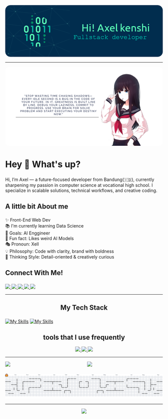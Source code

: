 <div align="center">
  <img src="src/github-header-image.png" width="900"/>
</div>

---

<div align="center">
  <img src="src/tech_powered.png" width="800" style="border-radius: 12px;"/>
</div>

###

<h1 align="left">Hey 👋 What's up?</h1>

###

<p align="left">Hi, I’m Axel — a future-focused developer from Bandung(🇮🇩), currently sharpening my passion in computer science at vocational high school. I specialize in scalable solutions, technical workflows, and creative coding.
</p>

###

<h2 align="left">A little bit About me</h2>

###

<p align="left">✨ Front-End Web Dev<br>📚 I'm currently learning Data Science<br>🎯 Goals: AI Enggineer<br>🎲 Fun fact: Likes weird AI Models<br>🎭 Pronoun: Xell<br>💡 Philosophy: Code with clarity, brand with boldness<br>🧠 Thinking Style: Detail-oriented & creatively curious</p>

###

<h2 align="left">Connect With Me!</h2>

###

<div align="left">
<p align="left">
  <a href="https://skillicons.dev">
    <img src="https://skillicons.dev/icons?i=instagram" />
  </a>
    <a href="https://skillicons.dev">
    <img src="https://skillicons.dev/icons?i=linkedin" />
  </a>
  </a>
  <a href="https://luminarysirx.my.id">
    <img src="https://skillicons.dev/icons?i=markdown" />
  </a>
    <a href="https://skillicons.dev">
    <img src="https://skillicons.dev/icons?i=gmail" />
  </a>
    </a>
    <a href="https://skillicons.dev">
    <img src="https://skillicons.dev/icons?i=gitlab" />
  </a>
</p>
</div>

---

<h2 align="center">My Tech Stack</h2>

###

[![My Skills](https://skillicons.dev/icons?i=html,css,js,ts,tailwind,scss,bootstrap,materialui,react,nodejs,nuxtjs,express,astro,solidjs,svelte,angular,nextjs,expressjs,alpinejs,vue,laravel,jquery,mysql,postgresql,php,mongodb,redis,sqlite,lua,yarn&perline=15)](https://skillicons.dev)
[![My Skills](https://skillicons.dev/icons?i=flutter,kotlin,dart,go,ruby,c,cpp,dotnet,python,haskell,tensorflow,opencv,solidity&perline=15)](https://skillicons.dev)


<h2 align="center">tools that I use frequently</h2>

<p align="center">
  <a href="https://skillicons.dev">
    <img src="https://skillicons.dev/icons?i=figma,git,github,vscode,visualstudio,jest,postman,notion,obsidian,netlify,vercel,vite,npm,pnpm,bun" />
    <img src="https://skillicons.dev/icons?i=nginx,jenkins,devto,bots,firebase,gamemakerstudio,gulp,babel,latex" />
    <img src="https://skillicons.dev/icons?i=ps,ai,ae,pr,xd,wordpress,bash,blender,cloudflare,docker,unity,githubactions,stackoverflow" />
  </a>
</p>

---

<div style="display: flex; justify-content: space-between;">
  <img src="https://github-readme-stats.vercel.app/api/top-langs/?username=axelkenshi&layout=compact" width="48%" />
  <img src="https://github-readme-stats.vercel.app/api?username=axelkenshi&show_icons=true&theme=merko" width="48%" />
</div>

###

<picture>
  <source media="(prefers-color-scheme: dark)" srcset="https://raw.githubusercontent.com/axelkenshi/axelkenshi/output/pacman-contribution-graph-dark.svg">
  <source media="(prefers-color-scheme: light)" srcset="https://raw.githubusercontent.com/axelkenshi/axelkenshi/output/pacman-contribution-graph.svg">
  <img alt="pacman contribution graph" src="https://raw.githubusercontent.com/axelkenshi/axelkenshi/output/pacman-contribution-graph.svg">
</picture>

---

<div align="center">
  <img height="700" src="https://media1.tenor.com/m/FTryuAk9O1sAAAAC/majo-no-tabitabi-the-journey-of-elaina.gif"  />
</div>
